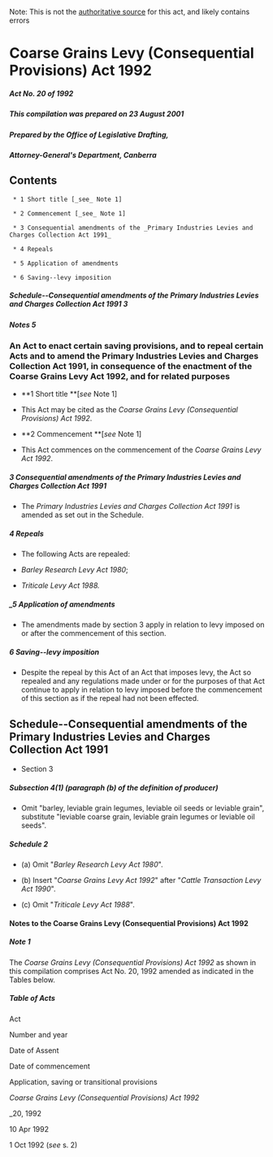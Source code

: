 Note: This is not the [authoritative source](https://www.comlaw.gov.au/Details/C2004C00990) for this act, and likely contains errors

# Coarse Grains Levy (Consequential Provisions) Act 1992

##### Act No. 20 of 1992 

##### This compilation was prepared on 23 August 2001

##### Prepared by the Office of Legislative Drafting,
##### Attorney-General's Department, Canberra


## Contents

     * 1 Short title [_see_ Note 1] 

     * 2 Commencement [_see_ Note 1] 

     * 3 Consequential amendments of the _Primary Industries Levies and Charges Collection Act 1991_ 

     * 4 Repeals 

     * 5 Application of amendments 

     * 6 Saving--levy imposition 

##### Schedule--Consequential amendments of the Primary Industries Levies and Charges Collection Act 1991	3

##### Notes		5

### An Act to enact certain saving provisions, and to repeal certain Acts and to amend the Primary Industries Levies and Charges Collection Act 1991, in consequence of the enactment of the Coarse Grains Levy Act 1992, and for related purposes

   * **1  Short title **[_see_ Note 1]

   * This Act may be cited as the _Coarse Grains Levy (Consequential Provisions) Act 1992_.

   * **2  Commencement **[_see_ Note 1]

   * This Act commences on the commencement of the _Coarse Grains Levy Act 1992_.

##### 3  Consequential amendments of the Primary Industries Levies and Charges Collection Act 1991

   * The _Primary Industries Levies and Charges Collection Act 1991_ is amended as set out in the Schedule.

##### 4  Repeals

   * The following Acts are repealed: 

   * _Barley Research Levy Act 1980_;

   * _Triticale Levy Act 1988._

##### _5  Application of amendments

   * The amendments made by section 3 apply in relation to levy imposed on or after the commencement of this section.

##### 6  Saving--levy imposition

   * Despite the repeal by this Act of an Act that imposes levy, the Act so repealed and any regulations made under or for the purposes of that Act continue to apply in relation to levy imposed before the commencement of this section as if the repeal had not been effected.

## Schedule--Consequential amendments of the Primary Industries Levies and Charges Collection Act 1991

  * Section 3

##### Subsection 4(1) (paragraph (b) of the definition of producer)

  * Omit "barley, leviable grain legumes, leviable oil seeds or leviable grain", substitute "leviable coarse grain, leviable grain legumes or leviable oil seeds".

##### Schedule 2

   * (a) Omit "_Barley Research Levy Act 1980_".

   * (b) Insert "_Coarse Grains Levy Act 1992_" after "_Cattle Transaction Levy Act 1990_".

   * (c) Omit "_Triticale Levy Act 1988_".

#### Notes to the Coarse Grains Levy (Consequential Provisions) Act 1992

##### Note 1

The _Coarse Grains Levy (Consequential Provisions) Act 1992_ as shown in this compilation comprises Act No. 20, 1992 amended as indicated in the Tables below.

##### Table of Acts

Act

Number 
and year


Date 
of Assent


Date of commencement

Application, saving or transitional provisions

_Coarse Grains Levy (Consequential Provisions) Act 1992_

_20, 1992

10 Apr 1992

1 Oct 1992 (_see_ s. 2)

